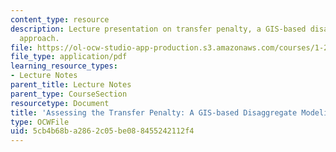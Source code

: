 ```yaml
---
content_type: resource
description: Lecture presentation on transfer penalty, a GIS-based disaggregate modeling
  approach.
file: https://ol-ocw-studio-app-production.s3.amazonaws.com/courses/1-201j-transportation-systems-analysis-demand-and-economics-fall-2008/5cb4b68ba2862c05be088455242112f4_MIT1_201JF08_lec08.pdf
file_type: application/pdf
learning_resource_types:
- Lecture Notes
parent_title: Lecture Notes
parent_type: CourseSection
resourcetype: Document
title: 'Assessing the Transfer Penalty: A GIS-based Disaggregate Modeling Approach'
type: OCWFile
uid: 5cb4b68b-a286-2c05-be08-8455242112f4
---
```

